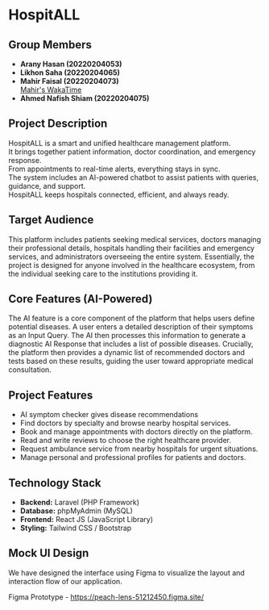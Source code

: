 # HospitALL

## Group Members
- **Arany Hasan (20220204053)**
  <!-- [Arany's WakaTime](https://wakatime.com/) -->
- **Likhon Saha (20220204065)**
  <!-- [Likhon's WakaTime](https://wakatime.com/) -->
- **Mahir Faisal (20220204073)**  
  [Mahir's WakaTime](https://wakatime.com/@amaterasu0001/projects/ckjzzgiklk?start=2025-07-25&end=2025-07-31)
- **Ahmed Nafish Shiam (20220204075)**
  <!-- [Shiam's WakaTime](https://wakatime.com/) -->

## Project Description
HospitALL is a smart and unified healthcare management platform.  
It brings together patient information, doctor coordination, and emergency response.  
From appointments to real-time alerts, everything stays in sync.  
The system includes an AI-powered chatbot to assist patients with queries, guidance, and support.  
HospitALL keeps hospitals connected, efficient, and always ready.

## Target Audience
This platform includes patients seeking medical services, 
doctors managing their professional details, hospitals handling their facilities and emergency services, 
and administrators overseeing the entire system. Essentially, the project is designed for anyone involved in the healthcare ecosystem, 
from the individual seeking care to the institutions providing it.

## Core Features (AI-Powered)
The AI feature is a core component of the platform that helps users define potential diseases. A user enters a detailed description of their symptoms as an Input Query. The AI then processes this information to generate a diagnostic AI Response that includes a list of possible diseases. Crucially, the platform then provides a dynamic list of recommended doctors and tests based on these results, guiding the user toward appropriate medical consultation.

## Project Features
- AI symptom checker gives disease recommendations
- Find doctors by specialty and browse nearby hospital services.
- Book and manage appointments with doctors directly on the platform.
- Read and write reviews to choose the right healthcare provider.
- Request ambulance service from nearby hospitals for urgent situations.
- Manage personal and professional profiles for patients and doctors.

## Technology Stack

- **Backend:** Laravel (PHP Framework)
- **Database:** phpMyAdmin (MySQL)
- **Frontend:** React JS (JavaScript Library)
- **Styling:** Tailwind CSS / Bootstrap

## Mock UI Design
 We have designed the interface using Figma to visualize the layout and interaction flow of our
 application.

  Figma Prototype - https://peach-lens-51212450.figma.site/







